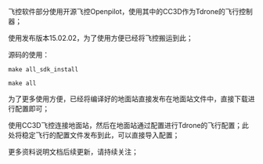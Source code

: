 
飞控软件部分使用开源飞控Openpilot，使用其中的CC3D作为Tdrone的飞行控制器；

使用发布版本15.02.02，为了使用方便已经将飞控搬运到此；

源码的使用：

```
make all_sdk_install

make all
``` 

为了更多使用方便，已经将编译好的地面站直接发布在地面站文件中，直接下载进行配置即可；

使用CC3D飞控连接地面站，然后在地面站通过配置进行Tdrone的飞行配置；此处将稳定飞行的配置文件发布到此，可以直接导入配置；


更多资料说明文档后续更新，请持续关注；






